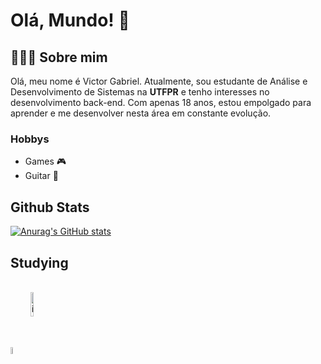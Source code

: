 # Olá, Mundo! 👋

## 👨🏻‍💻 Sobre mim
Olá, meu nome é Victor Gabriel. Atualmente, sou estudante de Análise e Desenvolvimento de Sistemas na **UTFPR** e tenho interesses no desenvolvimento back-end. Com apenas 18 anos, estou empolgado para aprender e me desenvolver nesta área em constante evolução.

### Hobbys
- Games 🎮
- Guitar 🎸

## Github Stats 

[![Anurag's GitHub stats](https://github-readme-stats.vercel.app/api?username=ieVictor&show_icons=true&theme=graywhite)](https://github.com/anuraghazra/github-readme-stats)

## Studying

<div style="display: inline_block"><br>
  <img align="center" alt="ieVictor-C" height="5.5%" width="5.5%" src="https://img.shields.io/badge/C-00599C?style=for-the-badge&logo=c&logoColor=white">
  <img align="center" alt="ieVictor-Python" height="10%" width="10%" src="https://img.shields.io/badge/Python-3776AB?style=for-the-badge&logo=python&logoColor=white">
</div>
